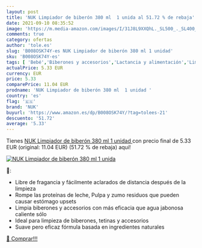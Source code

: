 ```yaml
---
layout: post
title: 'NUK Limpiador de biberón 380 ml  1 unida al 51.72 % de rebaja'
date: 2021-09-10 08:35:52
image: 'https://m.media-amazon.com/images/I/31J8L9XXQhL._SL500_._SL400_.jpg'
comments: true
category: ofertas
author: 'tole.es'
slug: 'B008OSK74Y-es NUK Limpiador de biberón 380 ml 1 unidad'
sku: 'B008OSK74Y-es'
tags: [ 'Bebé','Biberones y accesorios','Lactancia y alimentación','Limpieza de biberón','biberón','nuk', ]
actualPrice: 5.33 EUR
currency: EUR
price: 5.33
comparePrice: 11.04 EUR
prodname: 'NUK Limpiador de biberón 380 ml  1 unidad '
country: 'es'
flag: '🇪🇸'
brand: 'NUK'
buyurl: 'https://www.amazon.es/dp/B008OSK74Y/?tag=tolees-21'
descuento: '51.72'
average: '5.33'
---
```


Tienes [NUK Limpiador de biberón 380 ml  1 unidad ](https://www.amazon.es/dp/B008OSK74Y/?tag=tolees-21) con precio final de  5.33 EUR (original: 11.04 EUR) (51.72 %  de rebaja) aqui!

[![NUK Limpiador de biberón 380 ml  1 unida](https://m.media-amazon.com/images/I/31J8L9XXQhL._SL500_._SL400_.jpg)](https://www.amazon.es/dp/B008OSK74Y/?tag=tolees-21)

🔎:

- Libre de fragancia y fácilmente aclarados de distancia después de la limpieza
- Rompe las proteínas de leche, Pulpa y zumo residuos que pueden causar estómago upsets
- Limpia biberones y accesorios con más eficacia que agua jabonosa caliente sólo
- Ideal para limpieza de biberones, tetinas y accesorios
- Suave pero eficaz fórmula basada en ingredientes naturales

[🛒 Comprar!!!](https://www.amazon.es/dp/B008OSK74Y/?tag=tolees-21)
